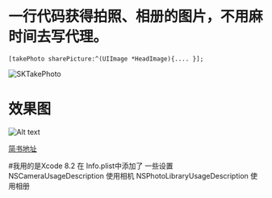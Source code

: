 # 一行代码获得拍照、相册的图片，不用麻时间去写代理。

`[takePhoto sharePicture:^(UIImage *HeadImage){.... }];`
   
    
![SKTakePhoto](http://upload-images.jianshu.io/upload_images/1485140-ccd8a0d949738817.png?imageMogr2/auto-orient/strip%7CimageView2/2)


# 效果图
![Alt text](http://upload-images.jianshu.io/upload_images/1485140-5b76fedc87edff55.png?imageMogr2/auto-orient/strip%7CimageView2/2)

[简书地址](http://www.jianshu.com/p/685bdf2f909c)

#我用的是Xcode 8.2  在 Info.plist中添加了 一些设置
   <key>NSCameraUsageDescription</key>
     <string>使用相机</string>
    <key>NSPhotoLibraryUsageDescription</key>
    <string>使用相册</string>
